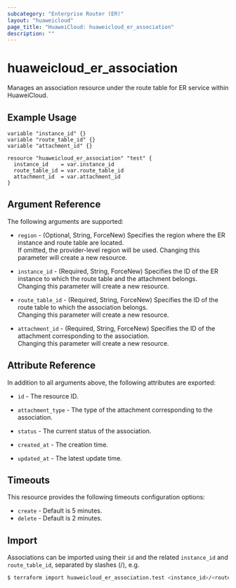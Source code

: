 ```yaml
---
subcategory: "Enterprise Router (ER)"
layout: "huaweicloud"
page_title: "HuaweiCloud: huaweicloud_er_association"
description: ""
---
```


# huaweicloud_er_association

Manages an association resource under the route table for ER service within HuaweiCloud.

## Example Usage

```hcl
variable "instance_id" {}
variable "route_table_id" {}
variable "attachment_id" {}

resource "huaweicloud_er_association" "test" {
  instance_id    = var.instance_id
  route_table_id = var.route_table_id
  attachment_id  = var.attachment_id
}
```

## Argument Reference

The following arguments are supported:

* `region` - (Optional, String, ForceNew) Specifies the region where the ER instance and route table are located.  
  If omitted, the provider-level region will be used. Changing this parameter will create a new resource.

* `instance_id` - (Required, String, ForceNew) Specifies the ID of the ER instance to which the route table and the
  attachment belongs.  
  Changing this parameter will create a new resource.

* `route_table_id` - (Required, String, ForceNew) Specifies the ID of the route table to which the association
  belongs.  
  Changing this parameter will create a new resource.

* `attachment_id` - (Required, String, ForceNew) Specifies the ID of the attachment corresponding to the association.  
  Changing this parameter will create a new resource.

## Attribute Reference

In addition to all arguments above, the following attributes are exported:

* `id` - The resource ID.

* `attachment_type` - The type of the attachment corresponding to the association.

* `status` - The current status of the association.

* `created_at` - The creation time.

* `updated_at` - The latest update time.

## Timeouts

This resource provides the following timeouts configuration options:

* `create` - Default is 5 minutes.
* `delete` - Default is 2 minutes.

## Import

Associations can be imported using their `id` and the related `instance_id` and `route_table_id`, separated by
slashes (/), e.g.

```bash
$ terraform import huaweicloud_er_association.test <instance_id>/<route_table_id>/<id>
```
